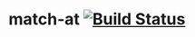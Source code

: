 # match-at [![Build Status](https://travis-ci.org/spicyj/match-at.svg?branch=master)](https://travis-ci.org/spicyj/match-at)

